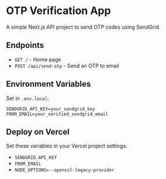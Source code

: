# OTP Verification App

A simple Next.js API project to send OTP codes using SendGrid.

## Endpoints

- `GET /` - Home page
- `POST /api/send-otp` - Send an OTP to email

## Environment Variables

Set in `.env.local`:

```
SENDGRID_API_KEY=your_sendgrid_key
FROM_EMAIL=your_verified_sendgrid_email
```

## Deploy on Vercel

Set these variables in your Vercel project settings:

- `SENDGRID_API_KEY`
- `FROM_EMAIL`
- `NODE_OPTIONS=--openssl-legacy-provider`
